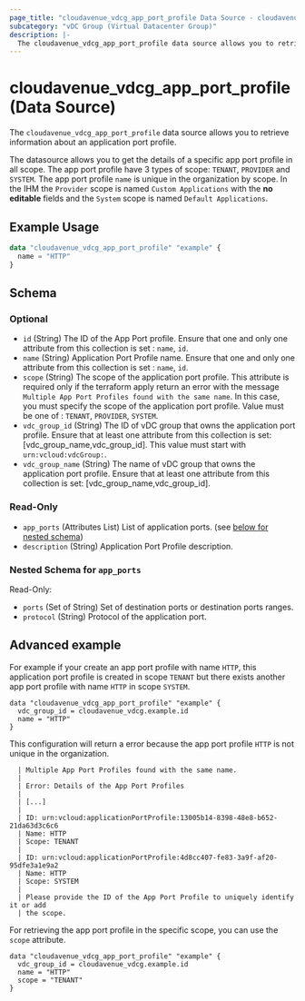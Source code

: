 ```yaml
---
page_title: "cloudavenue_vdcg_app_port_profile Data Source - cloudavenue"
subcategory: "vDC Group (Virtual Datacenter Group)"
description: |-
  The cloudavenue_vdcg_app_port_profile data source allows you to retrieve information about an application port profile.
---
```


# cloudavenue_vdcg_app_port_profile (Data Source)

The `cloudavenue_vdcg_app_port_profile` data source allows you to retrieve information about an application port profile.

The datasource allows you to get the details of a specific app port profile in all scope. The app port profile have 3 types of scope: `TENANT`, `PROVIDER` and `SYSTEM`. The app port profile `name` is unique in the organization by scope.
In the IHM the `Provider` scope is named `Custom Applications` with the **no editable** fields and the `System` scope is named `Default Applications`.

## Example Usage

```terraform
data "cloudavenue_vdcg_app_port_profile" "example" {
  name = "HTTP"
}
```

<!-- schema generated by tfplugindocs -->
## Schema

### Optional

- `id` (String) The ID of the App Port profile. Ensure that one and only one attribute from this collection is set : `name`, `id`.
- `name` (String) Application Port Profile name. Ensure that one and only one attribute from this collection is set : `name`, `id`.
- `scope` (String) The scope of the application port profile. This attribute is required only if the terraform apply return an error with the message `Multiple App Port Profiles found with the same name`. In this case, you must specify the scope of the application port profile. Value must be one of : `TENANT`, `PROVIDER`, `SYSTEM`.
- `vdc_group_id` (String) The ID of vDC group that owns the application port profile. Ensure that at least one attribute from this collection is set: [vdc_group_name,vdc_group_id]. This value must start with `urn:vcloud:vdcGroup:`.
- `vdc_group_name` (String) The name of vDC group that owns the application port profile. Ensure that at least one attribute from this collection is set: [vdc_group_name,vdc_group_id].

### Read-Only

- `app_ports` (Attributes List) List of application ports. (see [below for nested schema](#nestedatt--app_ports))
- `description` (String) Application Port Profile description.

<a id="nestedatt--app_ports"></a>
### Nested Schema for `app_ports`

Read-Only:

- `ports` (Set of String) Set of destination ports or destination ports ranges.
- `protocol` (String) Protocol of the application port.


## Advanced example

For example if your create an app port profile with name `HTTP`, this application port profile is created in scope `TENANT` but there exists another app port profile with name `HTTP` in scope `SYSTEM`.

```hcl 
data "cloudavenue_vdcg_app_port_profile" "example" {
  vdc_group_id = cloudavenue_vdcg.example.id
  name = "HTTP"
}
```

This configuration will return a error because the app port profile `HTTP` is not unique in the organization.

```
  | Multiple App Port Profiles found with the same name.
  | 
  | Error: Details of the App Port Profiles
  | 
  | [...]
  | 
  | ID: urn:vcloud:applicationPortProfile:13005b14-8398-48e8-b652-21da63d3c6c6
  | Name: HTTP
  | Scope: TENANT
  | 
  | ID: urn:vcloud:applicationPortProfile:4d8cc407-fe83-3a9f-af20-95dfe3a1e9a2
  | Name: HTTP
  | Scope: SYSTEM
  | 
  | Please provide the ID of the App Port Profile to uniquely identify it or add
  | the scope.
```

For retrieving the app port profile in the specific scope, you can use the `scope` attribute.
```hcl
data "cloudavenue_vdcg_app_port_profile" "example" {
  vdc_group_id = cloudavenue_vdcg.example.id
  name = "HTTP"
  scope = "TENANT"
}
```
